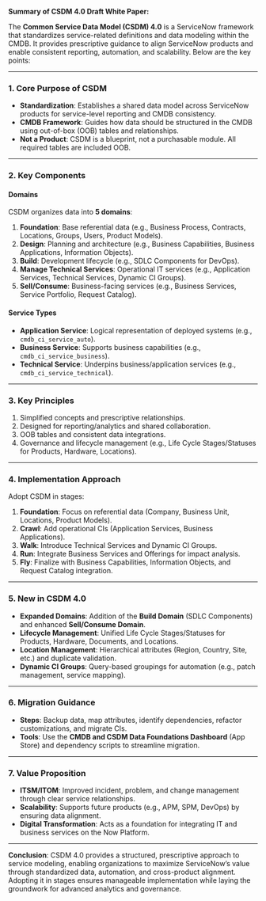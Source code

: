 **Summary of CSDM 4.0 Draft White Paper:**

The **Common Service Data Model (CSDM) 4.0** is a ServiceNow framework that standardizes service-related definitions and data modeling within the CMDB. It provides prescriptive guidance to align ServiceNow products and enable consistent reporting, automation, and scalability. Below are the key points:

---

### **1. Core Purpose of CSDM**
- **Standardization**: Establishes a shared data model across ServiceNow products for service-level reporting and CMDB consistency.
- **CMDB Framework**: Guides how data should be structured in the CMDB using out-of-box (OOB) tables and relationships.
- **Not a Product**: CSDM is a blueprint, not a purchasable module. All required tables are included OOB.

---

### **2. Key Components**
#### **Domains**
CSDM organizes data into **5 domains**:
1. **Foundation**: Base referential data (e.g., Business Process, Contracts, Locations, Groups, Users, Product Models).
2. **Design**: Planning and architecture (e.g., Business Capabilities, Business Applications, Information Objects).
3. **Build**: Development lifecycle (e.g., SDLC Components for DevOps).
4. **Manage Technical Services**: Operational IT services (e.g., Application Services, Technical Services, Dynamic CI Groups).
5. **Sell/Consume**: Business-facing services (e.g., Business Services, Service Portfolio, Request Catalog).

#### **Service Types**
- **Application Service**: Logical representation of deployed systems (e.g., `cmdb_ci_service_auto`).
- **Business Service**: Supports business capabilities (e.g., `cmdb_ci_service_business`).
- **Technical Service**: Underpins business/application services (e.g., `cmdb_ci_service_technical`).

---

### **3. Key Principles**
1. Simplified concepts and prescriptive relationships.
2. Designed for reporting/analytics and shared collaboration.
3. OOB tables and consistent data integrations.
4. Governance and lifecycle management (e.g., Life Cycle Stages/Statuses for Products, Hardware, Locations).

---

### **4. Implementation Approach**
Adopt CSDM in stages:
1. **Foundation**: Focus on referential data (Company, Business Unit, Locations, Product Models).
2. **Crawl**: Add operational CIs (Application Services, Business Applications).
3. **Walk**: Introduce Technical Services and Dynamic CI Groups.
4. **Run**: Integrate Business Services and Offerings for impact analysis.
5. **Fly**: Finalize with Business Capabilities, Information Objects, and Request Catalog integration.

---

### **5. New in CSDM 4.0**
- **Expanded Domains**: Addition of the **Build Domain** (SDLC Components) and enhanced **Sell/Consume Domain**.
- **Lifecycle Management**: Unified Life Cycle Stages/Statuses for Products, Hardware, Documents, and Locations.
- **Location Management**: Hierarchical attributes (Region, Country, Site, etc.) and duplicate validation.
- **Dynamic CI Groups**: Query-based groupings for automation (e.g., patch management, service mapping).

---

### **6. Migration Guidance**
- **Steps**: Backup data, map attributes, identify dependencies, refactor customizations, and migrate CIs.
- **Tools**: Use the **CMDB and CSDM Data Foundations Dashboard** (App Store) and dependency scripts to streamline migration.

---

### **7. Value Proposition**
- **ITSM/ITOM**: Improved incident, problem, and change management through clear service relationships.
- **Scalability**: Supports future products (e.g., APM, SPM, DevOps) by ensuring data alignment.
- **Digital Transformation**: Acts as a foundation for integrating IT and business services on the Now Platform.

---

**Conclusion**: CSDM 4.0 provides a structured, prescriptive approach to service modeling, enabling organizations to maximize ServiceNow’s value through standardized data, automation, and cross-product alignment. Adopting it in stages ensures manageable implementation while laying the groundwork for advanced analytics and governance.

